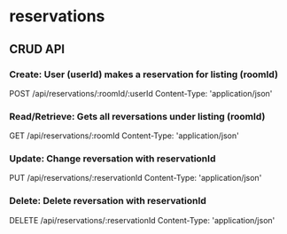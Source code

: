 # reservations

## CRUD API

### Create: User (userId) makes a reservation for listing (roomId)
POST /api/reservations/:roomId/:userId
Content-Type: 'application/json'

### Read/Retrieve: Gets all reversations under listing (roomId)
GET /api/reservations/:roomId
Content-Type: 'application/json'

### Update: Change reversation with reservationId
PUT /api/reservations/:reservationId
Content-Type: 'application/json'

### Delete: Delete reversation with reservationId
DELETE /api/reservations/:reservationId
Content-Type: 'application/json'